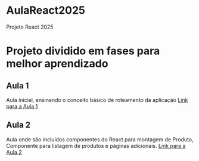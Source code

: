 # AulaReact2025
Projeto React 2025

# Projeto dividido em fases para melhor aprendizado

## Aula 1
Aula inicial, ensinando o conceito básico de roteamento da aplicação
[Link para a Aula 1](./aula1/README.md)

## Aula 2
Aula onde são incluídos componentes do React para montagem de Produto, Componente para listagem de produtos e páginas adicionais.
[Link para a Aula 2](./aula2/README.md)

